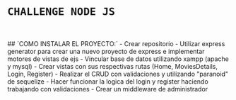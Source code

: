 # `CHALLENGE NODE JS`
<br>
<p>
## `COMO INSTALAR EL PROYECTO:`
- Crear  repositorio 
- Utilizar express generator para crear una nuevo proyecto de express e implementar motores de vistas de ejs
- Vincular base de datos utilizando xampp (apache y mysql)
- Crear vistas con sus respectivas rutas (Home, MoviesDetails, Login, Register)
- Realizar el CRUD con validaciones y utilizando "paranoid" de sequelize
- Hacer funcionar la logica del login y register haciendo trabajando con validaciones
- Crear un middleware de administrador
